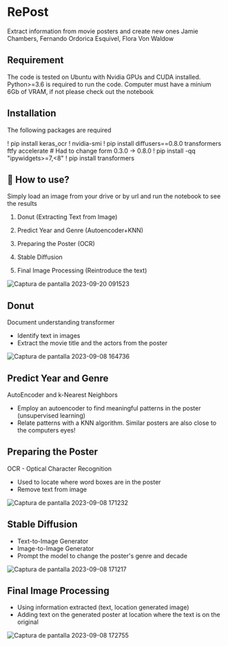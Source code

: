 # RePost
Extract information from movie posters and create new ones 
Jamie Chambers, Fernando Ordorica Esquivel, Flora Von Waldow

## Requirement
The code is tested on Ubuntu with Nvidia GPUs and CUDA installed. Python>=3.6 is required to run the code. Computer must have a minium 6Gb of VRAM, if not please check out the notebook

## Installation
The following packages are required

! pip install keras_ocr
! nvidia-smi
! pip install diffusers==0.8.0 transformers ftfy accelerate # Had to change form 0.3.0 -> 0.8.0
! pip install -qq "ipywidgets>=7,<8"
! pip install transformers

## 🚀 How to use?
Simply load an image from your drive or by url and run the notebook to see the results

1. Donut (Extracting Text from Image)

2. Predict Year and Genre (Autoencoder+KNN)

3. Preparing the Poster (OCR)

4. Stable Diffusion

5. Final Image Processing (Reintroduce the text)

![Captura de pantalla 2023-09-20 091523](https://github.com/jamiechambers21/repost/assets/59603715/63b4582b-476b-46cd-bd8a-34a47b5f0edb)

## Donut
Document understanding transformer
- Identify text in images
- Extract the movie title and the actors from the poster
  
![Captura de pantalla 2023-09-08 164736](https://github.com/jamiechambers21/repost/assets/59603715/9e60dba9-082b-41b0-9f33-7d3d15f7fbb7)

## Predict Year and Genre
AutoEncoder and k-Nearest Neighbors
- Employ an autoencoder to find meaningful patterns in the poster (unsupervised learning)
- Relate patterns with a KNN algorithm. Similar posters are also close to the computers eyes!

## Preparing the Poster
OCR - Optical Character Recognition
- Used to locate where word boxes are in the poster
- Remove text from image
  
![Captura de pantalla 2023-09-08 171232](https://github.com/jamiechambers21/repost/assets/59603715/696fd0b6-fe07-479d-90a2-3ff92e0ba2ee)

## Stable Diffusion
- Text-to-Image Generator
- Image-to-Image Generator
- Prompt the model to change the poster's genre and decade
  
![Captura de pantalla 2023-09-08 171217](https://github.com/jamiechambers21/repost/assets/59603715/61200187-cd5e-43c5-bad0-76284bd5f87a)

## Final Image Processing
- Using information extracted (text, location generated image)
- Adding text on the generated poster at location where the text is on the original
  
![Captura de pantalla 2023-09-08 172755](https://github.com/jamiechambers21/repost/assets/59603715/b82b3a1b-d0b0-4954-b331-3178c6018c9f)
